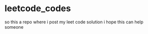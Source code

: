 # leetcode_codes
 so this a repo where i post my leet code solution 
 i hope this can help someone  
